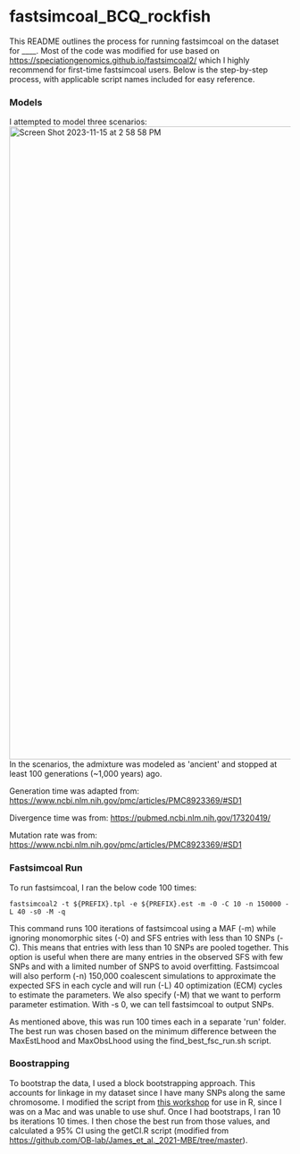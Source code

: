 # fastsimcoal_BCQ_rockfish
This README outlines the process for running fastsimcoal on the dataset for ____. Most of the code was modified for use based on https://speciationgenomics.github.io/fastsimcoal2/ which I highly recommend for first-time fastsimcoal users. Below is the step-by-step process, with applicable script names included for easy reference. 

### Models
I attempted to model three scenarios: 
<img width="1133" alt="Screen Shot 2023-11-15 at 2 58 58 PM" src="https://github.com/anita-wray/fastsimcoal_BCQ_rockfish/assets/82060951/9615931f-cba4-4965-8c12-93757822c859">
In the scenarios, the admixture was modeled as 'ancient' and stopped at least 100 generations (~1,000 years) ago.

Generation time was adapted from: https://www.ncbi.nlm.nih.gov/pmc/articles/PMC8923369/#SD1

Divergence time was from: https://pubmed.ncbi.nlm.nih.gov/17320419/

Mutation rate was from: https://www.ncbi.nlm.nih.gov/pmc/articles/PMC8923369/#SD1


### Fastsimcoal Run
To run fastsimcoal, I ran the below code 100 times:

```fastsimcoal2 -t ${PREFIX}.tpl -e ${PREFIX}.est -m -0 -C 10 -n 150000 -L 40 -s0 -M -q```

This command runs 100 iterations of fastsimcoal using a MAF (-m) while ignoring monomorphic sites (-0) and SFS entries with less than 10 SNPs (-C). This means that entries with less than 10 SNPs are pooled together. This option is useful when there are many entries in the observed SFS with few SNPs and with a limited number of SNPS to avoid overfitting. Fastsimcoal will also perform (-n) 150,000 coalescent simulations to approximate the expected SFS in each cycle and will run (-L) 40 optimization (ECM) cycles to estimate the parameters. We also specify (-M) that we want to perform parameter estimation. With -s 0, we can tell fastsimcoal to output SNPs.

As mentioned above, this was run 100 times each in a separate 'run' folder. The best run was chosen based on the minimum difference between the MaxEstLhood	and MaxObsLhood using the find_best_fsc_run.sh script.

### Boostrapping
To bootstrap the data, I used a block bootstrapping approach. This accounts for linkage in my dataset since I have many SNPs along the same chromosome. I modified the script from [this workshop](https://speciationgenomics.github.io/fastsimcoal2/) for use in R, since I was on a Mac and was unable to use shuf. Once I had bootstraps, I ran 10 bs iterations 10 times. I then chose the best run from those values, and calculated a 95% CI using the getCI.R script (modified from https://github.com/OB-lab/James_et_al._2021-MBE/tree/master). 
